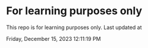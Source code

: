 # For learning purposes only
This repo is for learning purposes only.
Last updated at

Friday, December 15, 2023 12:11:19 PM


